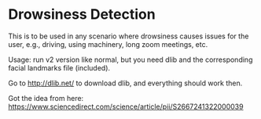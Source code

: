 Drowsiness Detection
===
This is to be used in any scenario where drowsiness causes issues for the user, e.g., driving, using machinery, long zoom meetings, etc.

Usage: run v2 version like normal, but you need dlib and the corresponding facial landmarks file (included).

Go to http://dlib.net/ to download dlib, and everything should work then.

Got the idea from here: https://www.sciencedirect.com/science/article/pii/S2667241322000039
